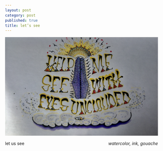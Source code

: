 ```yaml
---
layout: post
category: post
published: true
title: let’s see
---
```

![cloudy](/media/unclouded.jpeg)
<!--more-->
<span class='date' style='float:right;'>*watercolor, ink, gouache*</span>  
  
  
  
let us see